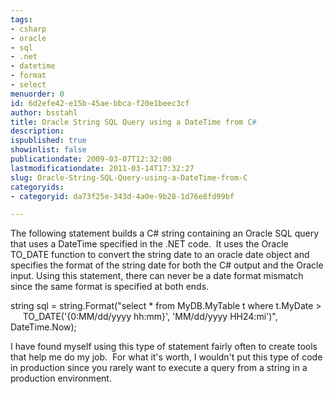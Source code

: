```yaml
---
tags:
- csharp
- oracle
- sql
- .net
- datetime
- format
- select
menuorder: 0
id: 6d2efe42-e15b-45ae-bbca-f20e1beec3cf
author: bsstahl
title: Oracle String SQL Query using a DateTime from C#
description: 
ispublished: true
showinlist: false
publicationdate: 2009-03-07T12:32:00
lastmodificationdate: 2011-03-14T17:32:27
slug: Oracle-String-SQL-Query-using-a-DateTime-from-C
categoryids:
- categoryid: da73f25e-343d-4a0e-9b28-1d76e8fd99bf

---
```


The following statement builds a C# string containing an Oracle SQL query that uses a DateTime specified in the .NET code.  It uses the Oracle TO\_DATE function to convert the string date to an oracle date object and specifies the format of the string date for both the C# output and the Oracle input. Using this statement, there can never be a date format mismatch since the same format is specified at both ends.

string sql = string.Format("select \* from MyDB.MyTable t where t.MyDate &gt;   
	     TO\_DATE('{0:MM/dd/yyyy hh:mm}', 'MM/dd/yyyy HH24:mi')", DateTime.Now);

I have found myself using this type of statement fairly often to create tools that help me do my job.  For what it's worth, I wouldn't put this type of code in production since you rarely want to execute a query from a string in a production environment.

